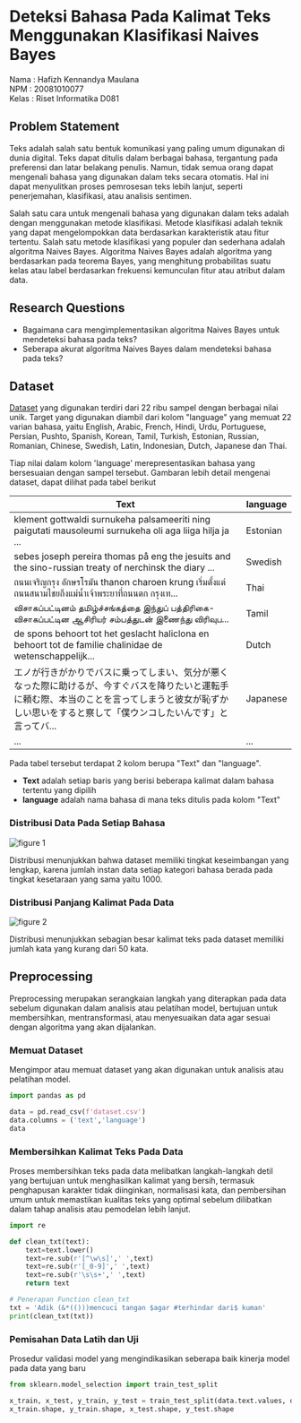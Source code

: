 # Deteksi Bahasa Pada Kalimat Teks Menggunakan Klasifikasi Naives Bayes

Nama : Hafizh Kennandya Maulana <br>
NPM : 20081010077 <br>
Kelas : Riset Informatika D081

## Problem Statement
Teks adalah salah satu bentuk komunikasi yang paling umum digunakan di dunia digital. Teks dapat ditulis dalam berbagai bahasa, tergantung pada preferensi dan latar belakang penulis. Namun, tidak semua orang dapat mengenali bahasa yang digunakan dalam teks secara otomatis. Hal ini dapat menyulitkan proses pemrosesan teks lebih lanjut, seperti penerjemahan, klasifikasi, atau analisis sentimen.

Salah satu cara untuk mengenali bahasa yang digunakan dalam teks adalah dengan menggunakan metode klasifikasi. Metode klasifikasi adalah teknik yang dapat mengelompokkan data berdasarkan karakteristik atau fitur tertentu. Salah satu metode klasifikasi yang populer dan sederhana adalah algoritma Naives Bayes. Algoritma Naives Bayes adalah algoritma yang berdasarkan pada teorema Bayes, yang menghitung probabilitas suatu kelas atau label berdasarkan frekuensi kemunculan fitur atau atribut dalam data.

## Research Questions
- Bagaimana cara mengimplementasikan algoritma Naives Bayes untuk mendeteksi bahasa pada teks?
- Seberapa akurat algoritma Naives Bayes dalam mendeteksi bahasa pada teks?

## Dataset
[Dataset](https://www.kaggle.com/datasets/zarajamshaid/language-identification-datasst/data) yang digunakan terdiri dari 22 ribu sampel dengan berbagai nilai unik. Target yang digunakan diambil dari kolom "language" yang memuat 22 varian bahasa, yaitu English, Arabic, French, Hindi, Urdu, Portuguese, Persian, Pushto, Spanish, Korean, Tamil, Turkish, Estonian, Russian, Romanian, Chinese, Swedish, Latin, Indonesian, Dutch, Japanese dan Thai.

Tiap nilai dalam kolom 'language' merepresentasikan bahasa yang bersesuaian dengan sampel tersebut. Gambaran lebih detail mengenai dataset, dapat dilihat pada tabel berikut

| Text | language |
| ------------- | ------------- |
| klement gottwaldi surnukeha palsameeriti ning paigutati mausoleumi surnukeha oli aga liiga hilja ja ... | Estonian |
| sebes joseph pereira thomas på eng the jesuits and the sino-russian treaty of nerchinsk the diary ... | Swedish |
| ถนนเจริญกรุง อักษรโรมัน thanon charoen krung เริ่มตั้งแต่ถนนสนามไชยถึงแม่น้ำเจ้าพระยาที่ถนนตก กรุงเท... | Thai |
| விசாகப்பட்டினம் தமிழ்ச்சங்கத்தை இந்துப் பத்திரிகை-விசாகப்பட்டின ஆசிரியர் சம்பத்துடன் இணைந்து விரிவுப... | Tamil |
| de spons behoort tot het geslacht haliclona en behoort tot de familie chalinidae de wetenschappelijk... | Dutch |
| エノが行きがかりでバスに乗ってしまい、気分が悪くなった際に助けるが、今すぐバスを降りたいと運転手に頼む際、本当のことを言ってしまうと彼女が恥ずかしい思いをすると察して「僕ウンコしたいんです」と言ってバ... | Japanese |
| ... | ... |

Pada tabel tersebut terdapat 2 kolom berupa "Text" dan "language". 
- <b>Text</b> adalah setiap baris yang berisi beberapa kalimat dalam bahasa tertentu yang dipilih
- <b>language</b> adalah nama bahasa di mana teks ditulis pada kolom "Text"

### Distribusi Data Pada Setiap Bahasa
![figure 1](https://github.com/hkennandya9/riset-topik-penelitian/assets/127032854/7f43e458-dd4e-4a9e-b613-92fab573645f)

Distribusi menunjukkan bahwa dataset memiliki tingkat keseimbangan yang lengkap, karena jumlah instan data setiap kategori bahasa berada pada tingkat kesetaraan yang sama yaitu 1000.

### Distribusi Panjang Kalimat Pada Data
![figure 2](https://github.com/hkennandya9/riset-topik-penelitian/assets/127032854/f2517afe-c5c8-4170-89b1-1d2e79cef365)

Distribusi menunjukkan sebagian besar kalimat teks pada dataset memiliki jumlah kata yang kurang dari 50 kata.

## Preprocessing
Preprocessing merupakan serangkaian langkah yang diterapkan pada data sebelum digunakan dalam analisis atau pelatihan model, bertujuan untuk membersihkan, mentransformasi, atau menyesuaikan data agar sesuai dengan algoritma yang akan dijalankan.

### Memuat Dataset
Mengimpor atau memuat dataset yang akan digunakan untuk analisis atau pelatihan model.
```python
import pandas as pd

data = pd.read_csv(f'dataset.csv')
data.columns = ('text','language')
data
```

### Membersihkan Kalimat Teks Pada Data
Proses membersihkan teks pada data melibatkan langkah-langkah detil yang bertujuan untuk menghasilkan kalimat yang bersih, termasuk penghapusan karakter tidak diinginkan, normalisasi kata, dan pembersihan umum untuk memastikan kualitas teks yang optimal sebelum dilibatkan dalam tahap analisis atau pemodelan lebih lanjut.
```python
import re

def clean_txt(text):
    text=text.lower()
    text=re.sub(r'[^\w\s]',' ',text)
    text=re.sub(r'[_0-9]',' ',text)
    text=re.sub(r'\s\s+',' ',text)
    return text

# Penerapan Function clean_txt
txt = 'Adik (&*(()))mencuci tangan $agar #terhindar dari$ kuman'
print(clean_txt(txt))
```

### Pemisahan Data Latih dan Uji
Prosedur validasi model yang mengindikasikan seberapa baik kinerja model pada data yang baru
```python
from sklearn.model_selection import train_test_split

x_train, x_test, y_train, y_test = train_test_split(data.text.values, data.language.values, test_size=0.1, random_state=42)
x_train.shape, y_train.shape, x_test.shape, y_test.shape
```
